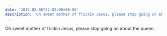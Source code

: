 ```yaml
---
date: '2012-02-06T22:02:00+00:00'
description: 'Oh sweet mother of frickin Jesus, please stop going on about the queen.'
---
```

Oh sweet mother of frickin Jesus, please stop going on about the queen.
